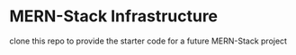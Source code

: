 # MERN-Stack Infrastructure

clone this repo to provide the starter code for a future MERN-Stack project